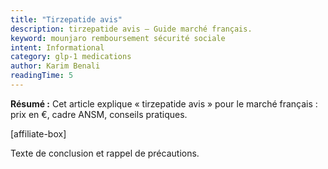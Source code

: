 ```yaml
---
title: "Tirzepatide avis"
description: tirzepatide avis — Guide marché français.
keyword: mounjaro remboursement sécurité sociale
intent: Informational
category: glp-1 medications
author: Karim Benali
readingTime: 5
---
```

**Résumé :** Cet article explique « tirzepatide avis » pour le marché français : prix en €, cadre ANSM, conseils pratiques.


[affiliate-box]

Texte de conclusion et rappel de précautions.


























































